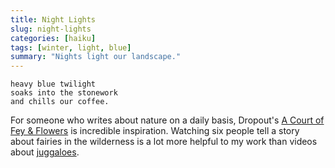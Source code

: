 ```yaml
---
title: Night Lights
slug: night-lights
categories: [haiku]
tags: [winter, light, blue]
summary: "Nights light our landscape."
---
```


```
heavy blue twilight
soaks into the stonework
and chills our coffee.
```

For someone who writes about nature on a daily basis, Dropout's [A Court of Fey & Flowers][1] is incredible inspiration. Watching six people tell a story about fairies in the wilderness is a lot more helpful to my work than videos about [juggaloes][2].

[1]: https://www.dropout.tv/dimension-20-a-court-of-fey-flowers
[2]: https://youtu.be/ulGaxBPk2jI
